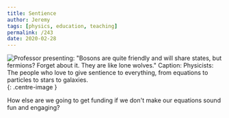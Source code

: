 ```yaml
---
title: Sentience
author: Jeremy
tags: [physics, education, teaching]
permalink: /243
date: 2020-02-28
---
```


![Professor presenting: "Bosons are quite friendly and will share states, but fermions? Forget about it. They are like lone wolves." Caption: Physicists: The people who love to give sentience to everything, from equations to particles to stars to galaxies.](https://res.cloudinary.com/dh3hm8pb7/image/upload/c_scale,q_auto:best,w_615/v1535842782/Handwaving/Published/Sentience.png){: .centre-image }

How else are we going to get funding if we don't make our equations sound fun and engaging?
